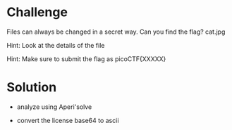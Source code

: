# Challenge

Files can always be changed in a secret way. Can you find the flag? cat.jpg

Hint: Look at the details of the file

Hint: Make sure to submit the flag as picoCTF{XXXXX}

# Solution

- analyze using Aperi'solve

- convert the license base64 to ascii 


